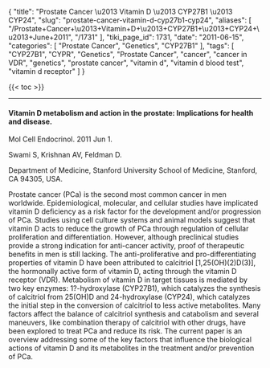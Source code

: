 {
    "title": "Prostate Cancer \u2013 Vitamin D \u2013 CYP27B1 \u2013 CYP24",
    "slug": "prostate-cancer-vitamin-d-cyp27b1-cyp24",
    "aliases": [
        "/Prostate+Cancer+\u2013+Vitamin+D+\u2013+CYP27B1+\u2013+CYP24+\u2013+June+2011",
        "/1731"
    ],
    "tiki_page_id": 1731,
    "date": "2011-06-15",
    "categories": [
        "Prostate Cancer",
        "Genetics",
        "CYP27B1"
    ],
    "tags": [
        "CYP27B1",
        "CYPR",
        "Genetics",
        "Prostate Cancer",
        "cancer",
        "cancer in VDR",
        "genetics",
        "prostate cancer",
        "vitamin d",
        "vitamin d blood test",
        "vitamin d receptor"
    ]
}


{{< toc >}} 

---

#### Vitamin D metabolism and action in the prostate: Implications for health and disease.

Mol Cell Endocrinol. 2011 Jun 1. 

Swami S, Krishnan AV, Feldman D.

Department of Medicine, Stanford University School of Medicine, Stanford, CA 94305, USA.

Prostate cancer (PCa) is the second most common cancer in men worldwide. Epidemiological, molecular, and cellular studies have implicated vitamin D deficiency as a risk factor for the development and/or progression of PCa. Studies using cell culture systems and animal models suggest that vitamin D acts to reduce the growth of PCa through regulation of cellular proliferation and differentiation. However, although preclinical studies provide a strong indication for anti-cancer activity, proof of therapeutic benefits in men is still lacking. The anti-proliferative and pro-differentiating properties of vitamin D have been attributed to calcitriol <span>[1,25(OH)(2)D(3)]</span>, the hormonally active form of vitamin D, acting through the vitamin D receptor (VDR). Metabolism of vitamin D in target tissues is mediated by two key enzymes: 1?-hydroxylase (CYP27B1), which catalyzes the synthesis of calcitriol from 25(OH)D and 24-hydroxylase (CYP24), which catalyzes the initial step in the conversion of calcitriol to less active metabolites. Many factors affect the balance of calcitriol synthesis and catabolism and several maneuvers, like combination therapy of calcitriol with other drugs, have been explored to treat PCa and reduce its risk. The current paper is an overview addressing some of the key factors that influence the biological actions of vitamin D and its metabolites in the treatment and/or prevention of PCa.